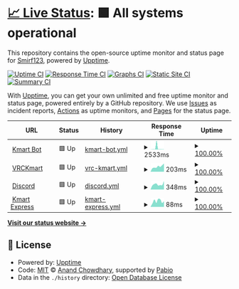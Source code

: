 # [📈 Live Status](https://kmartstatus.smirf123.dev): <!--live status--> **🟩 All systems operational**

This repository contains the open-source uptime monitor and status page for [Smirf123](https://kmartstatus.smirf123.dev), powered by [Upptime](https://github.com/upptime/upptime).

[![Uptime CI](https://github.com/Smirf123/Kekmart_Uptime-Monitor/workflows/Uptime%20CI/badge.svg)](https://github.com/Smirf123/Kekmart_Uptime-Monitor/actions?query=workflow%3A%22Uptime+CI%22)
[![Response Time CI](https://github.com/Smirf123/Kekmart_Uptime-Monitor/workflows/Response%20Time%20CI/badge.svg)](https://github.com/Smirf123/Kekmart_Uptime-Monitor/actions?query=workflow%3A%22Response+Time+CI%22)
[![Graphs CI](https://github.com/Smirf123/Kekmart_Uptime-Monitor/workflows/Graphs%20CI/badge.svg)](https://github.com/Smirf123/Kekmart_Uptime-Monitor/actions?query=workflow%3A%22Graphs+CI%22)
[![Static Site CI](https://github.com/Smirf123/Kekmart_Uptime-Monitor/workflows/Static%20Site%20CI/badge.svg)](https://github.com/Smirf123/Kekmart_Uptime-Monitor/actions?query=workflow%3A%22Static+Site+CI%22)
[![Summary CI](https://github.com/Smirf123/Kekmart_Uptime-Monitor/workflows/Summary%20CI/badge.svg)](https://github.com/Smirf123/Kekmart_Uptime-Monitor/actions?query=workflow%3A%22Summary+CI%22)

With [Upptime](https://upptime.js.org), you can get your own unlimited and free uptime monitor and status page, powered entirely by a GitHub repository. We use [Issues](https://github.com/Smirf123/Kekmart_Uptime-Monitor/issues) as incident reports, [Actions](https://github.com/Smirf123/Kekmart_Uptime-Monitor/actions) as uptime monitors, and [Pages](https://kmartstatus.smirf123.dev) for the status page.

<!--start: status pages-->
<!-- This summary is generated by Upptime (https://github.com/upptime/upptime) -->
<!-- Do not edit this manually, your changes will be overwritten -->
<!-- prettier-ignore -->
| URL | Status | History | Response Time | Uptime |
| --- | ------ | ------- | ------------- | ------ |
| <img alt="" src="https://icons.duckduckgo.com/ip3/kekmart.smirf123.dev.ico" height="13"> [Kmart Bot](https://kekmart.smirf123.dev/kekbot/status) | 🟩 Up | [kmart-bot.yml](https://github.com/Smirf123/Kekmart-Uptime-Monitor/commits/HEAD/history/kmart-bot.yml) | <details><summary><img alt="Response time graph" src="./graphs/kmart-bot/response-time-week.png" height="20"> 2533ms</summary><br><a href="https://kmartstatus.smirf123.dev/history/kmart-bot"><img alt="Response time 745" src="https://img.shields.io/endpoint?url=https%3A%2F%2Fraw.githubusercontent.com%2FSmirf123%2FKekmart-Uptime-Monitor%2FHEAD%2Fapi%2Fkmart-bot%2Fresponse-time.json"></a><br><a href="https://kmartstatus.smirf123.dev/history/kmart-bot"><img alt="24-hour response time 332" src="https://img.shields.io/endpoint?url=https%3A%2F%2Fraw.githubusercontent.com%2FSmirf123%2FKekmart-Uptime-Monitor%2FHEAD%2Fapi%2Fkmart-bot%2Fresponse-time-day.json"></a><br><a href="https://kmartstatus.smirf123.dev/history/kmart-bot"><img alt="7-day response time 2533" src="https://img.shields.io/endpoint?url=https%3A%2F%2Fraw.githubusercontent.com%2FSmirf123%2FKekmart-Uptime-Monitor%2FHEAD%2Fapi%2Fkmart-bot%2Fresponse-time-week.json"></a><br><a href="https://kmartstatus.smirf123.dev/history/kmart-bot"><img alt="30-day response time 2131" src="https://img.shields.io/endpoint?url=https%3A%2F%2Fraw.githubusercontent.com%2FSmirf123%2FKekmart-Uptime-Monitor%2FHEAD%2Fapi%2Fkmart-bot%2Fresponse-time-month.json"></a><br><a href="https://kmartstatus.smirf123.dev/history/kmart-bot"><img alt="1-year response time 745" src="https://img.shields.io/endpoint?url=https%3A%2F%2Fraw.githubusercontent.com%2FSmirf123%2FKekmart-Uptime-Monitor%2FHEAD%2Fapi%2Fkmart-bot%2Fresponse-time-year.json"></a></details> | <details><summary><a href="https://kmartstatus.smirf123.dev/history/kmart-bot">100.00%</a></summary><a href="https://kmartstatus.smirf123.dev/history/kmart-bot"><img alt="All-time uptime 50.81%" src="https://img.shields.io/endpoint?url=https%3A%2F%2Fraw.githubusercontent.com%2FSmirf123%2FKekmart-Uptime-Monitor%2FHEAD%2Fapi%2Fkmart-bot%2Fuptime.json"></a><br><a href="https://kmartstatus.smirf123.dev/history/kmart-bot"><img alt="24-hour uptime 100.00%" src="https://img.shields.io/endpoint?url=https%3A%2F%2Fraw.githubusercontent.com%2FSmirf123%2FKekmart-Uptime-Monitor%2FHEAD%2Fapi%2Fkmart-bot%2Fuptime-day.json"></a><br><a href="https://kmartstatus.smirf123.dev/history/kmart-bot"><img alt="7-day uptime 100.00%" src="https://img.shields.io/endpoint?url=https%3A%2F%2Fraw.githubusercontent.com%2FSmirf123%2FKekmart-Uptime-Monitor%2FHEAD%2Fapi%2Fkmart-bot%2Fuptime-week.json"></a><br><a href="https://kmartstatus.smirf123.dev/history/kmart-bot"><img alt="30-day uptime 99.88%" src="https://img.shields.io/endpoint?url=https%3A%2F%2Fraw.githubusercontent.com%2FSmirf123%2FKekmart-Uptime-Monitor%2FHEAD%2Fapi%2Fkmart-bot%2Fuptime-month.json"></a><br><a href="https://kmartstatus.smirf123.dev/history/kmart-bot"><img alt="1-year uptime 50.81%" src="https://img.shields.io/endpoint?url=https%3A%2F%2Fraw.githubusercontent.com%2FSmirf123%2FKekmart-Uptime-Monitor%2FHEAD%2Fapi%2Fkmart-bot%2Fuptime-year.json"></a></details>
| <img alt="" src="https://icons.duckduckgo.com/ip3/vrckmart.com.ico" height="13"> [VRCKmart](https://vrckmart.com) | 🟩 Up | [vrc-kmart.yml](https://github.com/Smirf123/Kekmart-Uptime-Monitor/commits/HEAD/history/vrc-kmart.yml) | <details><summary><img alt="Response time graph" src="./graphs/vrc-kmart/response-time-week.png" height="20"> 203ms</summary><br><a href="https://kmartstatus.smirf123.dev/history/vrc-kmart"><img alt="Response time 197" src="https://img.shields.io/endpoint?url=https%3A%2F%2Fraw.githubusercontent.com%2FSmirf123%2FKekmart-Uptime-Monitor%2FHEAD%2Fapi%2Fvrc-kmart%2Fresponse-time.json"></a><br><a href="https://kmartstatus.smirf123.dev/history/vrc-kmart"><img alt="24-hour response time 319" src="https://img.shields.io/endpoint?url=https%3A%2F%2Fraw.githubusercontent.com%2FSmirf123%2FKekmart-Uptime-Monitor%2FHEAD%2Fapi%2Fvrc-kmart%2Fresponse-time-day.json"></a><br><a href="https://kmartstatus.smirf123.dev/history/vrc-kmart"><img alt="7-day response time 203" src="https://img.shields.io/endpoint?url=https%3A%2F%2Fraw.githubusercontent.com%2FSmirf123%2FKekmart-Uptime-Monitor%2FHEAD%2Fapi%2Fvrc-kmart%2Fresponse-time-week.json"></a><br><a href="https://kmartstatus.smirf123.dev/history/vrc-kmart"><img alt="30-day response time 205" src="https://img.shields.io/endpoint?url=https%3A%2F%2Fraw.githubusercontent.com%2FSmirf123%2FKekmart-Uptime-Monitor%2FHEAD%2Fapi%2Fvrc-kmart%2Fresponse-time-month.json"></a><br><a href="https://kmartstatus.smirf123.dev/history/vrc-kmart"><img alt="1-year response time 197" src="https://img.shields.io/endpoint?url=https%3A%2F%2Fraw.githubusercontent.com%2FSmirf123%2FKekmart-Uptime-Monitor%2FHEAD%2Fapi%2Fvrc-kmart%2Fresponse-time-year.json"></a></details> | <details><summary><a href="https://kmartstatus.smirf123.dev/history/vrc-kmart">100.00%</a></summary><a href="https://kmartstatus.smirf123.dev/history/vrc-kmart"><img alt="All-time uptime 100.00%" src="https://img.shields.io/endpoint?url=https%3A%2F%2Fraw.githubusercontent.com%2FSmirf123%2FKekmart-Uptime-Monitor%2FHEAD%2Fapi%2Fvrc-kmart%2Fuptime.json"></a><br><a href="https://kmartstatus.smirf123.dev/history/vrc-kmart"><img alt="24-hour uptime 100.00%" src="https://img.shields.io/endpoint?url=https%3A%2F%2Fraw.githubusercontent.com%2FSmirf123%2FKekmart-Uptime-Monitor%2FHEAD%2Fapi%2Fvrc-kmart%2Fuptime-day.json"></a><br><a href="https://kmartstatus.smirf123.dev/history/vrc-kmart"><img alt="7-day uptime 100.00%" src="https://img.shields.io/endpoint?url=https%3A%2F%2Fraw.githubusercontent.com%2FSmirf123%2FKekmart-Uptime-Monitor%2FHEAD%2Fapi%2Fvrc-kmart%2Fuptime-week.json"></a><br><a href="https://kmartstatus.smirf123.dev/history/vrc-kmart"><img alt="30-day uptime 100.00%" src="https://img.shields.io/endpoint?url=https%3A%2F%2Fraw.githubusercontent.com%2FSmirf123%2FKekmart-Uptime-Monitor%2FHEAD%2Fapi%2Fvrc-kmart%2Fuptime-month.json"></a><br><a href="https://kmartstatus.smirf123.dev/history/vrc-kmart"><img alt="1-year uptime 100.00%" src="https://img.shields.io/endpoint?url=https%3A%2F%2Fraw.githubusercontent.com%2FSmirf123%2FKekmart-Uptime-Monitor%2FHEAD%2Fapi%2Fvrc-kmart%2Fuptime-year.json"></a></details>
| <img alt="" src="https://icons.duckduckgo.com/ip3/discord.gg.ico" height="13"> [Discord](https://discord.gg/kmart) | 🟩 Up | [discord.yml](https://github.com/Smirf123/Kekmart-Uptime-Monitor/commits/HEAD/history/discord.yml) | <details><summary><img alt="Response time graph" src="./graphs/discord/response-time-week.png" height="20"> 348ms</summary><br><a href="https://kmartstatus.smirf123.dev/history/discord"><img alt="Response time 389" src="https://img.shields.io/endpoint?url=https%3A%2F%2Fraw.githubusercontent.com%2FSmirf123%2FKekmart-Uptime-Monitor%2FHEAD%2Fapi%2Fdiscord%2Fresponse-time.json"></a><br><a href="https://kmartstatus.smirf123.dev/history/discord"><img alt="24-hour response time 561" src="https://img.shields.io/endpoint?url=https%3A%2F%2Fraw.githubusercontent.com%2FSmirf123%2FKekmart-Uptime-Monitor%2FHEAD%2Fapi%2Fdiscord%2Fresponse-time-day.json"></a><br><a href="https://kmartstatus.smirf123.dev/history/discord"><img alt="7-day response time 348" src="https://img.shields.io/endpoint?url=https%3A%2F%2Fraw.githubusercontent.com%2FSmirf123%2FKekmart-Uptime-Monitor%2FHEAD%2Fapi%2Fdiscord%2Fresponse-time-week.json"></a><br><a href="https://kmartstatus.smirf123.dev/history/discord"><img alt="30-day response time 388" src="https://img.shields.io/endpoint?url=https%3A%2F%2Fraw.githubusercontent.com%2FSmirf123%2FKekmart-Uptime-Monitor%2FHEAD%2Fapi%2Fdiscord%2Fresponse-time-month.json"></a><br><a href="https://kmartstatus.smirf123.dev/history/discord"><img alt="1-year response time 389" src="https://img.shields.io/endpoint?url=https%3A%2F%2Fraw.githubusercontent.com%2FSmirf123%2FKekmart-Uptime-Monitor%2FHEAD%2Fapi%2Fdiscord%2Fresponse-time-year.json"></a></details> | <details><summary><a href="https://kmartstatus.smirf123.dev/history/discord">100.00%</a></summary><a href="https://kmartstatus.smirf123.dev/history/discord"><img alt="All-time uptime 100.00%" src="https://img.shields.io/endpoint?url=https%3A%2F%2Fraw.githubusercontent.com%2FSmirf123%2FKekmart-Uptime-Monitor%2FHEAD%2Fapi%2Fdiscord%2Fuptime.json"></a><br><a href="https://kmartstatus.smirf123.dev/history/discord"><img alt="24-hour uptime 100.00%" src="https://img.shields.io/endpoint?url=https%3A%2F%2Fraw.githubusercontent.com%2FSmirf123%2FKekmart-Uptime-Monitor%2FHEAD%2Fapi%2Fdiscord%2Fuptime-day.json"></a><br><a href="https://kmartstatus.smirf123.dev/history/discord"><img alt="7-day uptime 100.00%" src="https://img.shields.io/endpoint?url=https%3A%2F%2Fraw.githubusercontent.com%2FSmirf123%2FKekmart-Uptime-Monitor%2FHEAD%2Fapi%2Fdiscord%2Fuptime-week.json"></a><br><a href="https://kmartstatus.smirf123.dev/history/discord"><img alt="30-day uptime 100.00%" src="https://img.shields.io/endpoint?url=https%3A%2F%2Fraw.githubusercontent.com%2FSmirf123%2FKekmart-Uptime-Monitor%2FHEAD%2Fapi%2Fdiscord%2Fuptime-month.json"></a><br><a href="https://kmartstatus.smirf123.dev/history/discord"><img alt="1-year uptime 100.00%" src="https://img.shields.io/endpoint?url=https%3A%2F%2Fraw.githubusercontent.com%2FSmirf123%2FKekmart-Uptime-Monitor%2FHEAD%2Fapi%2Fdiscord%2Fuptime-year.json"></a></details>
| <img alt="" src="https://icons.duckduckgo.com/ip3/kekmart.smirf123.dev.ico" height="13"> [Kmart Express](https://kekmart.smirf123.dev/kekbot/status) | 🟩 Up | [kmart-express.yml](https://github.com/Smirf123/Kekmart-Uptime-Monitor/commits/HEAD/history/kmart-express.yml) | <details><summary><img alt="Response time graph" src="./graphs/kmart-express/response-time-week.png" height="20"> 88ms</summary><br><a href="https://kmartstatus.smirf123.dev/history/kmart-express"><img alt="Response time 489" src="https://img.shields.io/endpoint?url=https%3A%2F%2Fraw.githubusercontent.com%2FSmirf123%2FKekmart-Uptime-Monitor%2FHEAD%2Fapi%2Fkmart-express%2Fresponse-time.json"></a><br><a href="https://kmartstatus.smirf123.dev/history/kmart-express"><img alt="24-hour response time 87" src="https://img.shields.io/endpoint?url=https%3A%2F%2Fraw.githubusercontent.com%2FSmirf123%2FKekmart-Uptime-Monitor%2FHEAD%2Fapi%2Fkmart-express%2Fresponse-time-day.json"></a><br><a href="https://kmartstatus.smirf123.dev/history/kmart-express"><img alt="7-day response time 88" src="https://img.shields.io/endpoint?url=https%3A%2F%2Fraw.githubusercontent.com%2FSmirf123%2FKekmart-Uptime-Monitor%2FHEAD%2Fapi%2Fkmart-express%2Fresponse-time-week.json"></a><br><a href="https://kmartstatus.smirf123.dev/history/kmart-express"><img alt="30-day response time 1372" src="https://img.shields.io/endpoint?url=https%3A%2F%2Fraw.githubusercontent.com%2FSmirf123%2FKekmart-Uptime-Monitor%2FHEAD%2Fapi%2Fkmart-express%2Fresponse-time-month.json"></a><br><a href="https://kmartstatus.smirf123.dev/history/kmart-express"><img alt="1-year response time 489" src="https://img.shields.io/endpoint?url=https%3A%2F%2Fraw.githubusercontent.com%2FSmirf123%2FKekmart-Uptime-Monitor%2FHEAD%2Fapi%2Fkmart-express%2Fresponse-time-year.json"></a></details> | <details><summary><a href="https://kmartstatus.smirf123.dev/history/kmart-express">100.00%</a></summary><a href="https://kmartstatus.smirf123.dev/history/kmart-express"><img alt="All-time uptime 28.99%" src="https://img.shields.io/endpoint?url=https%3A%2F%2Fraw.githubusercontent.com%2FSmirf123%2FKekmart-Uptime-Monitor%2FHEAD%2Fapi%2Fkmart-express%2Fuptime.json"></a><br><a href="https://kmartstatus.smirf123.dev/history/kmart-express"><img alt="24-hour uptime 100.00%" src="https://img.shields.io/endpoint?url=https%3A%2F%2Fraw.githubusercontent.com%2FSmirf123%2FKekmart-Uptime-Monitor%2FHEAD%2Fapi%2Fkmart-express%2Fuptime-day.json"></a><br><a href="https://kmartstatus.smirf123.dev/history/kmart-express"><img alt="7-day uptime 100.00%" src="https://img.shields.io/endpoint?url=https%3A%2F%2Fraw.githubusercontent.com%2FSmirf123%2FKekmart-Uptime-Monitor%2FHEAD%2Fapi%2Fkmart-express%2Fuptime-week.json"></a><br><a href="https://kmartstatus.smirf123.dev/history/kmart-express"><img alt="30-day uptime 99.88%" src="https://img.shields.io/endpoint?url=https%3A%2F%2Fraw.githubusercontent.com%2FSmirf123%2FKekmart-Uptime-Monitor%2FHEAD%2Fapi%2Fkmart-express%2Fuptime-month.json"></a><br><a href="https://kmartstatus.smirf123.dev/history/kmart-express"><img alt="1-year uptime 28.99%" src="https://img.shields.io/endpoint?url=https%3A%2F%2Fraw.githubusercontent.com%2FSmirf123%2FKekmart-Uptime-Monitor%2FHEAD%2Fapi%2Fkmart-express%2Fuptime-year.json"></a></details>

<!--end: status pages-->

[**Visit our status website →**](https://kmartstatus.smirf123.dev)

## 📄 License

- Powered by: [Upptime](https://github.com/upptime/upptime)
- Code: [MIT](./LICENSE) © [Anand Chowdhary](https://anandchowdhary.com), supported by [Pabio](https://pabio.com)
- Data in the `./history` directory: [Open Database License](https://opendatacommons.org/licenses/odbl/1-0/)
